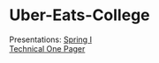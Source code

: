 # Uber-Eats-College

Presentations:
[Spring I](https://docs.google.com/presentation/d/1_Yk92O0igap_3WxD2dDLHVLYg6Z7rVb3AG_SvwMbyoA/edit)<br/>
[Technical One Pager](https://docs.google.com/document/d/1PCfqDkR4mLwMmui9bApEpEeZ_Y5Es0b4wv_XquW19Es/edit?usp=sharing)